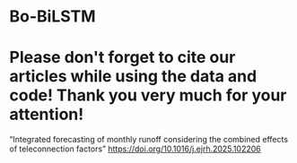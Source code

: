 # Bo-BiLSTM
# Please don't forget to cite our articles while using the data and code! Thank you very much for your attention!
“Integrated forecasting of monthly runoff considering the combined effects of teleconnection factors”
https://doi.org/10.1016/j.ejrh.2025.102206
